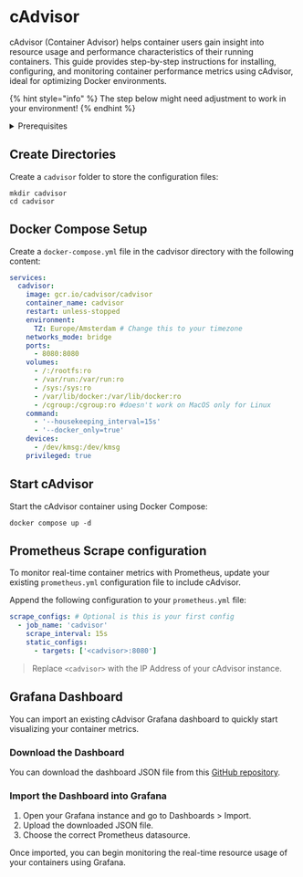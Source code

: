 # cAdvisor

cAdvisor (Container Advisor) helps container users gain insight into resource usage and performance characteristics of their running containers. This guide provides step-by-step instructions for installing, configuring, and monitoring container performance metrics using cAdvisor, ideal for optimizing Docker environments.

{% hint style="info" %}
The step below might need adjustment to work in your environment!
{% endhint %}

<details>

<summary>Prerequisites</summary>

* Docker installed on your server

</details>

## Create Directories

Create a `cadvisor` folder to store the configuration files:

```shell
mkdir cadvisor
cd cadvisor
```

## Docker Compose Setup

Create a `docker-compose.yml` file in the cadvisor directory with the following content:

```yaml
services:
  cadvisor:
    image: gcr.io/cadvisor/cadvisor
    container_name: cadvisor
    restart: unless-stopped
    environment:
      TZ: Europe/Amsterdam # Change this to your timezone
    networks_mode: bridge
    ports:
      - 8080:8080
    volumes:
      - /:/rootfs:ro
      - /var/run:/var/run:ro
      - /sys:/sys:ro
      - /var/lib/docker:/var/lib/docker:ro
      - /cgroup:/cgroup:ro #doesn't work on MacOS only for Linux
    command: 
      - '--housekeeping_interval=15s'
      - '--docker_only=true'
    devices:
      - /dev/kmsg:/dev/kmsg
    privileged: true
```

## Start cAdvisor

Start the cAdvisor container using Docker Compose:

```shell
docker compose up -d
```

## Prometheus Scrape configuration

To monitor real-time container metrics with Prometheus, update your existing `prometheus.yml` configuration file to include cAdvisor.

Append the following configuration to your `prometheus.yml` file:

```yaml
scrape_configs: # Optional is this is your first config
  - job_name: 'cadvisor'
    scrape_interval: 15s
    static_configs:
      - targets: ['<cadvisor>:8080']
```

> Replace `<cadvisor>` with the IP Address of your cAdvisor instance.

## Grafana Dashboard

You can import an existing cAdvisor Grafana dashboard to quickly start visualizing your container metrics.

### Download the Dashboard

You can download the dashboard JSON file from this [GitHub repository](https://github.com/svenvg93/Grafana-Dashboard/tree/master/cadvisor).

### Import the Dashboard into Grafana

1.	Open your Grafana instance and go to Dashboards > Import.
2.	Upload the downloaded JSON file.
3.	Choose the correct Prometheus datasource.

Once imported, you can begin monitoring the real-time resource usage of your containers using Grafana.